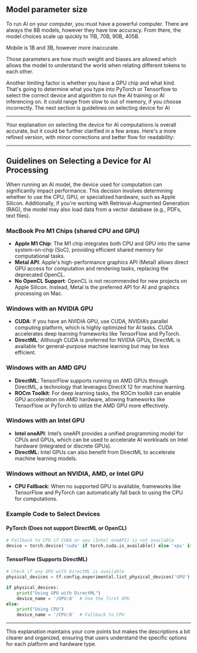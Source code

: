 ## Model parameter size

To run AI on your computer, you must have a powerful computer. There are always the 8B models, however they have low accuracy. From there, the model choices scale up quickly to 11B, 70B, 90B, 405B. 

Mobile is 1B and 3B, however more inaccurate.

Those parameters are how much weight and biases are allowed which allows the model to understand the world when relating different tokens to each other.

Another limiting factor is whether you have a GPU chip and what kind. That's going to determine what you type into PyTorch or Tensorflow to select the correct device and algorithm to run the AI training or AI inferencing on. It could range from slow to out of memory, if you choose incorrectly. The next section is guidelines on selecting device for AI

---

Your explanation on selecting the device for AI computations is overall accurate, but it could be further clarified in a few areas. Here's a more refined version, with minor corrections and better flow for readability:

---

## **Guidelines on Selecting a Device for AI Processing**

When running an AI model, the device used for computation can significantly impact performance. This decision involves determining whether to use the CPU, GPU, or specialized hardware, such as Apple Silicon. Additionally, if you're working with Retrieval-Augmented Generation (RAG), the model may also load data from a vector database (e.g., PDFs, text files).

### MacBook Pro M1 Chips (shared CPU and GPU)
- **Apple M1 Chip**: The M1 chip integrates both CPU and GPU into the same system-on-chip (SoC), providing efficient shared memory for computational tasks.
- **Metal API**: Apple's high-performance graphics API (Metal) allows direct GPU access for computation and rendering tasks, replacing the deprecated OpenCL.
- **No OpenCL Support**: OpenCL is not recommended for new projects on Apple Silicon. Instead, Metal is the preferred API for AI and graphics processing on Mac.

### Windows with an NVIDIA GPU
- **CUDA**: If you have an NVIDIA GPU, use CUDA, NVIDIA’s parallel computing platform, which is highly optimized for AI tasks. CUDA accelerates deep learning frameworks like TensorFlow and PyTorch.
- **DirectML**: Although CUDA is preferred for NVIDIA GPUs, DirectML is available for general-purpose machine learning but may be less efficient.

### Windows with an AMD GPU
- **DirectML**: TensorFlow supports running on AMD GPUs through DirectML, a technology that leverages DirectX 12 for machine learning.
- **ROCm Toolkit**: For deep learning tasks, the ROCm toolkit can enable GPU acceleration on AMD hardware, allowing frameworks like TensorFlow or PyTorch to utilize the AMD GPU more effectively.

### Windows with an Intel GPU
- **Intel oneAPI**: Intel’s oneAPI provides a unified programming model for CPUs and GPUs, which can be used to accelerate AI workloads on Intel hardware (integrated or discrete GPUs).
- **DirectML**: Intel GPUs can also benefit from DirectML to accelerate machine learning models.

### Windows without an NVIDIA, AMD, or Intel GPU
- **CPU Fallback**: When no supported GPU is available, frameworks like TensorFlow and PyTorch can automatically fall back to using the CPU for computations.

### Example Code to Select Devices

#### **PyTorch** (Does not support DirectML or OpenCL)
```python
# Fallback to CPU if CUDA or xpu (Intel oneAPI) is not available
device = torch.device('cuda' if torch.cuda.is_available() else 'xpu' if torch.xpu.is_available() else 'cpu')
```

#### **TensorFlow** (Supports DirectML)
```python
# Check if any GPU with DirectML is available
physical_devices = tf.config.experimental.list_physical_devices('GPU')

if physical_devices:
    print("Using GPU with DirectML")
    device_name = '/GPU:0'  # Use the first GPU
else:
    print("Using CPU")
    device_name = '/CPU:0'  # Fallback to CPU
```

---

This explanation maintains your core points but makes the descriptions a bit clearer and organized, ensuring that users understand the specific options for each platform and hardware type.